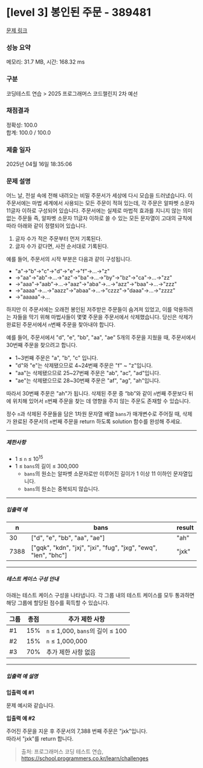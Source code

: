 # [level 3] 봉인된 주문 - 389481 

[문제 링크](https://school.programmers.co.kr/learn/courses/30/lessons/389481) 

### 성능 요약

메모리: 31.7 MB, 시간: 168.32 ms

### 구분

코딩테스트 연습 > 2025 프로그래머스 코드챌린지 2차 예선

### 채점결과

정확성: 100.0<br/>합계: 100.0 / 100.0

### 제출 일자

2025년 04월 16일 18:35:06

### 문제 설명

<p>어느 날, 전설 속에 전해 내려오는 비밀 주문서가 세상에 다시 모습을 드러냈습니다. 이 주문서에는 마법 세계에서 사용되는 모든 주문이 적혀 있는데, 각 주문은 알파벳 소문자 11글자 이하로 구성되어 있습니다. 주문서에는 실제로 마법적 효과를 지니지 않는 의미 없는 주문들 즉, 알파벳 소문자 11글자 이하로 쓸 수 있는 모든 문자열이 고대의 규칙에 따라 아래와 같이 정렬되어 있습니다.</p>

<ol>
<li>글자 수가 적은 주문부터 먼저 기록된다.</li>
<li>글자 수가 같다면, 사전 순서대로 기록된다.</li>
</ol>

<p>예를 들어, 주문서의 시작 부분은 다음과 같이 구성됩니다.</p>

<ul>
<li>"a"→"b"→"c"→"d"→"e"→"f"→...→"z"</li>
<li>→"aa"→"ab"→...→"az"→"ba"→...→"by"→"bz"→"ca"→...→"zz"</li>
<li>→"aaa"→"aab"→...→"aaz"→"aba"→...→"azz"→"baa"→...→"zzz"</li>
<li>→"aaaa"→...→"aazz"→"abaa"→...→"czzz"→"daaa"→...→"zzzz"</li>
<li>→"aaaaa"→...</li>
</ul>

<p>하지만 이 주문서에는 오래전 봉인된 저주받은 주문들이 숨겨져 있었고, 이를 악용하려는 자들을 막기 위해 마법사들이 몇몇 주문을 주문서에서 삭제했습니다. 당신은 삭제가 완료된 주문서에서 <code>n</code>번째 주문을 찾아내야 합니다.</p>

<p>예를 들어, 주문서에서 "d", "e", "bb", "aa", "ae" 5개의 주문을 지웠을 때, 주문서에서 30번째 주문을 찾으려고 합니다.</p>

<ul>
<li>1~3번째 주문은 "a", "b", "c" 입니다.</li>
<li>"d"와 "e"는 삭제됐으므로 4~24번째 주문은 "f" ~ "z"입니다.</li>
<li>"aa"는 삭제됐으므로 25~27번째 주문은 "ab", "ac", "ad"입니다.</li>
<li>"ae"는 삭제됐으므로 28~30번째 주문은 "af", "ag", "ah"입니다.</li>
</ul>

<p>따라서 30번째 주문은 "ah"가 됩니다. 삭제된 주문 중 “bb”와 같이 <code>n</code>번째 주문보다 뒤에 위치해 있어서 <code>n</code>번째 주문을 찾는 데 영향을 주지 않는 주문도 존재할 수 있습니다.</p>

<p>정수 <code>n</code>과 삭제된 주문들을 담은 1차원 문자열 배열 <code>bans</code>가 매개변수로 주어질 때, 삭제가 완료된 주문서의 <code>n</code>번째 주문을 return 하도록 solution 함수를 완성해 주세요.</p>

<hr>

<h5>제한사항</h5>

<ul>
<li>1 ≤ <code>n</code> ≤ 10<sup>15</sup></li>
<li>1 ≤ <code>bans</code>의 길이 ≤ 300,000

<ul>
<li><code>bans</code>의 원소는 알파벳 소문자로만 이루어진 길이가 1 이상 11 이하인 문자열입니다.</li>
<li><code>bans</code>의 원소는 중복되지 않습니다.</li>
</ul></li>
</ul>

<hr>

<h5>입출력 예</h5>
<table class="table">
        <thead><tr>
<th>n</th>
<th>bans</th>
<th>result</th>
</tr>
</thead>
        <tbody><tr>
<td>30</td>
<td>["d", "e", "bb", "aa", "ae"]</td>
<td>"ah"</td>
</tr>
<tr>
<td>7388</td>
<td>["gqk", "kdn", "jxj", "jxi", "fug", "jxg", "ewq", "len", "bhc"]</td>
<td>"jxk"</td>
</tr>
</tbody>
      </table>
<hr>

<h5>테스트 케이스 구성 안내</h5>

<p>아래는 테스트 케이스 구성을 나타냅니다. 각 그룹 내의 테스트 케이스를 모두 통과하면 해당 그룹에 할당된 점수를 획득할 수 있습니다.</p>
<table class="table">
        <thead><tr>
<th>그룹</th>
<th>총점</th>
<th>추가 제한 사항</th>
</tr>
</thead>
        <tbody><tr>
<td>#1</td>
<td>15%</td>
<td><code>n</code> ≤ 1,000, <code>bans</code>의 길이 ≤ 100</td>
</tr>
<tr>
<td>#2</td>
<td>15%</td>
<td><code>n</code> ≤ 1,000,000</td>
</tr>
<tr>
<td>#3</td>
<td>70%</td>
<td>추가 제한 사항 없음</td>
</tr>
</tbody>
      </table>
<hr>

<h5>입출력 예 설명</h5>

<p><strong>입출력 예 #1</strong></p>

<p>문제 예시와 같습니다.</p>

<p><strong>입출력 예 #2</strong></p>

<p>주어진 주문을 지운 후 주문서의 7,388 번째 주문은 "jxk"입니다.<br>
따라서 "jxk"를 return 합니다.</p>


> 출처: 프로그래머스 코딩 테스트 연습, https://school.programmers.co.kr/learn/challenges